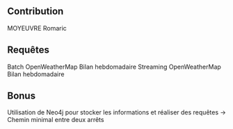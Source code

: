 ## Contribution

MOYEUVRE Romaric

## Requêtes

Batch OpenWeatherMap         Bilan hebdomadaire
Streaming OpenWeatherMap     Bilan hebdomadaire

## Bonus

Utilisation de Neo4j pour stocker les informations et réaliser des requêtes
-> Chemin minimal entre deux arrêts